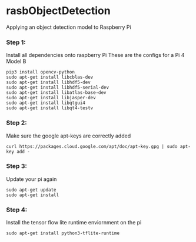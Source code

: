 # rasbObjectDetection
Applying an object detection model to Raspberry Pi
### Step 1: 
Install all dependencies onto raspberry Pi These are the configs for a Pi 4 Model B
```
pip3 install opencv-python
sudo apt-get install libcblas-dev
sudo apt-get install libhdf5-dev
sudo apt-get install libhdf5-serial-dev
sudo apt-get install libatlas-base-dev
sudo apt-get install libjasper-dev 
sudo apt-get install libqtgui4 
sudo apt-get install libqt4-testv
```
### Step 2:
 Make sure the google apt-keys are correctly added
```echo "deb https://packages.cloud.google.com/apt coral-edgetpu-stable main" | sudo tee /etc/apt/sources.list.d/coral-edgetpu.list
curl https://packages.cloud.google.com/apt/doc/apt-key.gpg | sudo apt-key add -
```

### Step 3:
Update your pi again
```
sudo apt-get update
sudo apt-get install
```

### Step 4: 
Install the tensor flow lite runtime enviornment on the pi

```
sudo apt-get install python3-tflite-runtime
```
